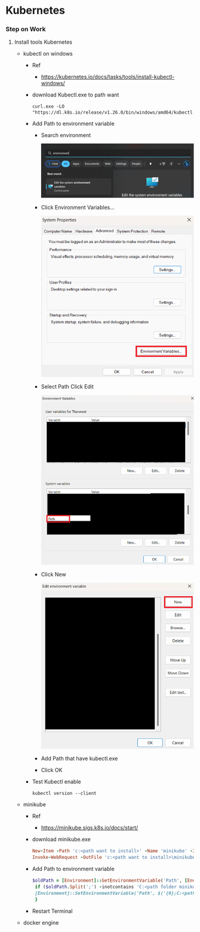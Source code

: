 # Kubernetes
### Step on Work
1. Install tools Kubernetes
   - kubectl on windows
     - Ref
       - https://kubernetes.io/docs/tasks/tools/install-kubectl-windows/

     - download Kubectl.exe to path want

       ```
       curl.exe -LO "https://dl.k8s.io/release/v1.26.0/bin/windows/amd64/kubectl.exe"
       ```
       
     - Add Path to environment variable

       - Search environment
    
         ![](image/environment.png)

       - Click Environment Variables...

         ![](image/clickEnVa.png)

       - Select Path Click Edit

         ![](image/selectPath.png)

       - Click New
         
         ![](image/listPath.png)

       - Add Path that have kubectl.exe
       - Click OK
    
     - Test Kubectl enable 
       ```
       kubectl version --client
       ```

   - minikube
     - Ref
       - https://minikube.sigs.k8s.io/docs/start/

     - download minikube.exe
       ```ruby
       New-Item -Path 'c:<path want to install>' -Name 'minikube' -ItemType Directory -Force #create folder minikube
       Invoke-WebRequest -OutFile 'c:<path want to install>\minikube\minikube.exe' -Uri 'https://github.com/kubernetes/minikube/releases/latest/download/minikube-windows-amd64.exe' -UseBasicParsing #download install to path
       ```

     - Add Path to environment variable
       ```ruby
       $oldPath = [Environment]::GetEnvironmentVariable('Path', [EnvironmentVariableTarget]::Machine)
        if ($oldPath.Split(';') -inotcontains 'C:<path folder minikube.exe>'){ `
        [Environment]::SetEnvironmentVariable('Path', $('{0};C:<path folder minikube.exe>' -f $oldPath), [EnvironmentVariableTarget]::Machine) `
        }
       ```
     - Restart Terminal

   - docker engine